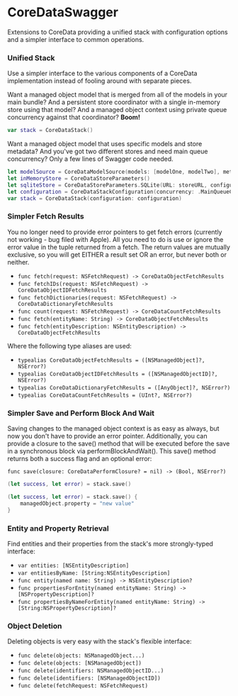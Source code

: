 CoreDataSwagger
===============

Extensions to CoreData providing a unified stack with configuration options and a simpler interface to common operations.

### Unified Stack

Use a simpler interface to the various components of a CoreData implementation instead of fooling around with separate pieces.

Want a managed object model that is merged from all of the models in your main bundle?  And a persistent store coordinator with a single in-memory store using that model?  And a managed object context using private queue concurrency against that coordinator?  **Boom!**
```swift
var stack = CoreDataStack()
```

Want a managed object model that uses specific models and store metadata?  And you've got two different stores and need main queue concurrency?  Only a few lines of Swagger code needed.
```swift
let modelSource = CoreDataModelSource(models: [modelOne, modelTwo], metadata: metadata)
let inMemoryStore = CoreDataStoreParameters()
let sqliteStore = CoreDataStoreParameters.SQLite(URL: storeURL, configuration: "Custom", options: nil)
let configuration = CoreDataStackConfiguration(concurrency: .MainQueueConcurrencyType, modelSource: modelSource, storeParameters: [inMemoryStore, sqliteStore])
var stack = CoreDataStack(configuration: configuration)
```


### Simpler Fetch Results

You no longer need to provide error pointers to get fetch errors (currently not working - bug filed with Apple).  All you need to do is use or ignore the error value in the tuple returned from a fetch.  The return values are mutually exclusive, so you will get EITHER a result set OR an error, but never both or neither.

- `func fetch(request: NSFetchRequest) -> CoreDataObjectFetchResults`
- `func fetchIDs(request: NSFetchRequest) -> CoreDataObjectIDFetchResults`
- `func fetchDictionaries(request: NSFetchRequest) -> CoreDataDictionaryFetchResults`
- `func count(request: NSFetchRequest) -> CoreDataCountFetchResults`
- `func fetch(entityName: String) -> CoreDataObjectFetchResults`
- `func fetch(entityDescription: NSEntityDescription) -> CoreDataObjectFetchResults`

Where the following type aliases are used:

- `typealias CoreDataObjectFetchResults = ([NSManagedObject]?, NSError?)`
- `typealias CoreDataObjectIDFetchResults = ([NSManagedObjectID]?, NSError?)`
- `typealias CoreDataDictionaryFetchResults = ([AnyObject]?, NSError?)`
- `typealias CoreDataCountFetchResults = (UInt?, NSError?)`


### Simpler Save and Perform Block And Wait

Saving changes to the managed object context is as easy as always, but now you don't have to provide an error pointer.  Additionally, you can provide a closure to the save() method that will be executed before the save in a synchronous block via performBlockAndWait().  This save() method returns both a success flag and an optional error:

`func save(closure: CoreDataPerformClosure? = nil) -> (Bool, NSError?)`

```swift
(let success, let error) = stack.save()
```

```swift
(let success, let error) = stack.save() {
    managedObject.property = "new value"
}
```


### Entity and Property Retrieval

Find entities and their properties from the stack's more strongly-typed interface:
- `var entities: [NSEntityDescription]`
- `var entitiesByName: [String:NSEntityDescription]`
- `func entity(named name: String) -> NSEntityDescription?`
- `func propertiesForEntity(named entityName: String) -> [NSPropertyDescription]?`
- `func propertiesByNameForEntity(named entityName: String) -> [String:NSPropertyDescription]?`


### Object Deletion

Deleting objects is very easy with the stack's flexible interface:
- `func delete(objects: NSManagedObject...)`
- `func delete(objects: [NSManagedObject])`
- `func delete(identifiers: NSManagedObjectID...)`
- `func delete(identifiers: [NSManagedObjectID])`
- `func delete(fetchRequest: NSFetchRequest)`
